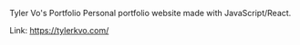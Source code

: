 Tyler Vo's Portfolio
Personal portfolio website made with JavaScript/React.

Link: https://tylerkvo.com/
